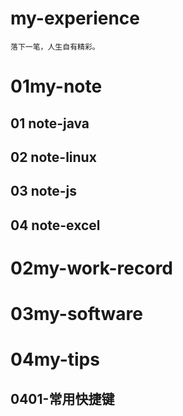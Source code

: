 # my-experience
	落下一笔，人生自有精彩。
# 01my-note
## 01 note-java
## 02 note-linux
## 03 note-js
## 04 note-excel
# 02my-work-record
# 03my-software
# 04my-tips
## 0401-常用快捷键
 
	 
  
 
